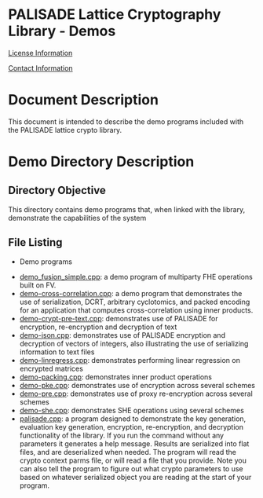 PALISADE Lattice Cryptography Library - Demos
=============================================

[License Information](License.md)

[Contact Information](Contact.md)

Document Description
===================
This document is intended to describe the demo programs included with the PALISADE lattice crypto library.

Demo Directory Description
==========================

Directory Objective
-------------------
This directory contains demo programs that, when linked with the library, demonstrate the capabilities of the system

File Listing
------------

* Demo programs
- [demo_fusion_simple.cpp](src/pke/demo/demo_fusion_simple.cpp): a demo program of multiparty FHE operations built on FV.
- [demo-cross-correlation.cpp](src/pke/demo/demo-cross-correlation.cpp): a demo program that demonstrates the use of serialization, DCRT, arbitrary cyclotomics, and packed encoding for an application that computes cross-correlation using inner products.
- [demo-crypt-pre-text.cpp](src/pke/demo/demo-crypt-pre-text.cpp): demonstrates use of PALISADE for encryption, re-encryption and decryption of text
- [demo-json.cpp](src/pke/demo/demo-json.cpp): demonstrates use of PALISADE encryption and decryption of vectors of integers, also illustrating the use of serializing information to text files
- [demo-linregress.cpp](src/pke/demo/demo-linregress.cpp): demonstrates performing linear regression on encrypted matrices
- [demo-packing.cpp](src/pke/demo/demo-packing.cpp): demonstrates inner product operations
- [demo-pke.cpp](src/pke/demo/demo-pke.cpp): demonstrates use of encryption across several schemes
- [demo-pre.cpp](src/pke/demo/demo-pre.cpp): demonstrates use of proxy re-encryption across several schemes
- [demo-she.cpp](src/pke/demo/demo-she.cpp): demonstrates SHE operations using several schemes
- [palisade.cpp](src/demo/pre/palisade.cpp): a program designed to demonstrate the key generation, evaluation key generation, encryption, re-encryption, and decryption functionality of the library. If you run the command without any parameters it generates a help message. Results are serialized into flat files, and are deserialized when needed. The program will read the crypto context parms file, or will read a file that you provide. Note you can also tell the program to figure out what crypto parameters to use based on whatever serialized object you are reading at the start of your program.
